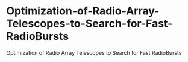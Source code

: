 # Optimization-of-Radio-Array-Telescopes-to-Search-for-Fast-RadioBursts
Optimization of Radio Array Telescopes to Search for Fast RadioBursts
